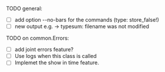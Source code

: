 TODO general:
  - [ ] add option --no-bars for the commands (type: store_false!)
  - [ ] new output e.g. -> typesum: filename was not modified 

TODO on common.Errors:
  - [ ] add joint errors feature?
  - [ ] Use logs when this class is called
  - [ ] Implemet the show in time feature.
